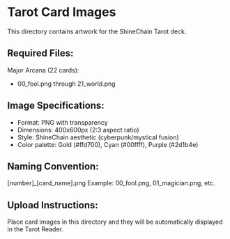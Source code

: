 # Tarot Card Images

This directory contains artwork for the ShineChain Tarot deck.

## Required Files:
Major Arcana (22 cards):
- 00_fool.png through 21_world.png

## Image Specifications:
- Format: PNG with transparency
- Dimensions: 400x600px (2:3 aspect ratio)
- Style: ShineChain aesthetic (cyberpunk/mystical fusion)
- Color palette: Gold (#ffd700), Cyan (#00ffff), Purple (#2d1b4e)

## Naming Convention:
[number]_[card_name].png
Example: 00_fool.png, 01_magician.png, etc.

## Upload Instructions:
Place card images in this directory and they will be automatically displayed in the Tarot Reader.
